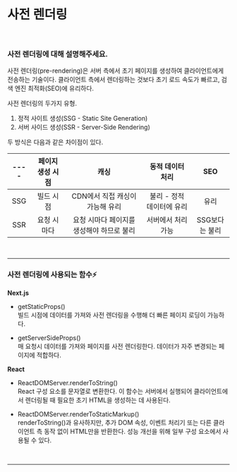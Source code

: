 # 사전 렌더링

<br/>

### 사전 렌더링에 대해 설명해주세요.

사전 렌더링(pre-rendering)은 서버 측에서 초기 페이지를 생성하여 클라이언트에게 전송하는 기술이다. 클라이언트 측에서 렌더링하는 것보다 초기 로드 속도가 빠르고, 검색 엔진 최적화(SEO)에 유리하다.

사전 렌더링의 두가지 유형.

1. 정적 사이트 생성(SSG - Static Site Generation)
2. 서버 사이드 생성(SSR - Server-Side Rendering)

두 방식은 다음과 같은 차이점이 있다.

| ---- | 페이지 생성 시점 |                   캐싱                    |     동적 데이터 처리      |      SEO       |
| :--: | :--------------: | :---------------------------------------: | :-----------------------: | :------------: |
| SSG  |    빌드 시점     |      CDN에서 직접 캐싱이 가능해 유리      | 불리 - 정적 데이터에 유리 |      유리      |
| SSR  |   요청 시마다    | 요청 시마다 페이지를 생성해야 하므로 불리 |    서버에서 처리 가능     | SSG보다는 불리 |

<br/>

---

### 사전 렌더링에 사용되는 함수⚡️

**Next.js**

- getStaticProps()  
  빌드 시점에 데이터를 가져와 사전 렌더링을 수행해 더 빠른 페이지 로딩이 가능하다.

- getServerSideProps()  
  매 요청시 데이터를 가져와 페이지를 사전 렌더링한다. 데이터가 자주 변경되는 페이지에 적합하다.

**React**

- ReactDOMServer.renderToString()  
  React 구성 요소를 문자열로 변환한다. 이 함수는 서버에서 실행되어 클라이언트에서 렌더링될 때 필요한 초기 HTML을 생성하는 데 사용된다.

- ReactDOMServer.renderToStaticMarkup()  
  renderToString()과 유사하지만, 추가 DOM 속성, 이벤트 처리기 또는 다른 클라이언트 측 동작 없이 HTML만을 반환한다. 성능 개선을 위해 일부 구성 요소에서 사용될 수 있다.

<br/>

---
